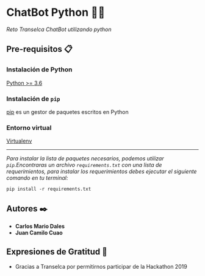 # ChatBot Python 🤖🐍
_Reto Transelca ChatBot utilizando python_

## Pre-requisitos 📋

### Instalación de Python
[Python >= 3.6](https://www.python.org/downloads/)

### Instalación de `pip`
[pip](https://pip.pypa.io/en/stable/installing/) es un gestor de paquetes escritos en Python

### Entorno virtual 
[Virtualenv](https://virtualenv.pypa.io/en/latest/installation/)

---

_Para instalar la lista de paquetes necesarios, podemos utilizar `pip`.Encontraras un archivo `requirements.txt` con una lista de requerimientos, para instalar los requerimientos debes ejecutar el siguiente comando en tu terminal:_

```
pip install -r requirements.txt
```
## Autores ✒️

* **Carlos Mario Dales**
* **Juan Camilo Cuao**

## Expresiones de Gratitud 🎁

* Gracias a Transelca por permitirnos participar de la Hackathon 2019



